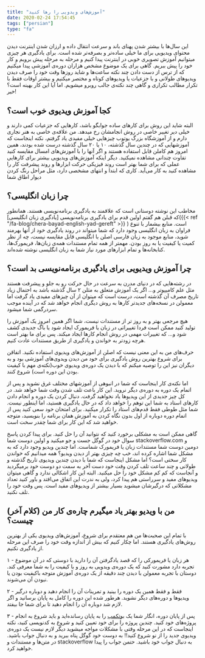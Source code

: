 ```yaml
---
title: "آموزش‌های ویدویی را رها کنید"
date: 2020-02-24 17:54:45
tags: ["persian"]
type: "fa"
---
```


این سال‌ها با بیشتر شدن پهنای باند و سرعت انتقال داده و ارزان شدن اینترنت دیدن محتوای ویدیویی برای ما خیلی ساده‌تر و بصرفه‌تر شده است. برای یادگیری هر چیزی میتوانیم آموزش تصویری خوبی در اینترنت پیدا کنیم و مرحله به مرحله پیش برویم و کار خود را پیش ببریم. گاهی برای یک موضوع مشخص هزاران دوره‌ی آموزشی پیدا میکنیم که از ترس از دست دادن چند نکته ساعت‌ها و شاید روزها وقت خود را صرف دیدن ویدیوهای طولانی و با جزعیات یا ویدیوهای کوتاه و مختصر میکنیم و بیشتر اوقات فقط با تکرار مطالب تکراری و گاهی چند نکته‌ی جالب روبرو میشویم. اما آیا این کار بهینه است؟ خیر!

## کجا آموزش ویدیوی خوب است؟

البته شاید این روش برای کارهای ساده جوابگو باشد، کارهایی که جزعیات کمی دارند و خیلی دیر تغییر خاصی در روش انجامشان رخ میدهد. من علاقه‌ی خاصی به هنر نجاری دارم و از آموزشگاه بزرگ یوتوب چیزهایی خیلی مفیدی یاد گرفتم، نکته اینجاست که آموزشهایی که در چندین سال گذشته، ۱۰ یا ۲۰ سال گذشته درست شده بودند، همین امروز هم کاملن قابل استفاده هستند و اگر آنها را با آموزش‌های امسال مقایسه کنید تفاوت چندانی مشاهده نمیکنید. دیگر اینکه آموزش‌های ویدیویی بیشتر برای کارهایی عملی که برای شما بهتر است روند فیزیکی حرکت ابزارها و روند پیشرفت کار را مشاهده کنید به کار می‌آید. کاری که ابتدا و انتهای مشخصی دارد، مثل مراحل رنگ کردن دیوار اطاق شما

## چرا زبان انگلیسی؟

مخاطب این نوشته دوستانی است که علاقمند به یادگیری برنامه‌نویسی هستند. همانطور که قبلن هم گفتم اولین قدم برای یادگیری برنامه‌نویسی [یادگیری زبان انگلیسی]({{< ref "/fa-blog/chera-bayad-english-yad-gereft" >}}
) است. منابع بیشمار با تنوع فراوان به زبان انگلیسی وجود دارد که شما میتواند در روند یادگیری خود از آنها بهرمند شوید، منابع موجود به زبان فارسی اصلن با انگلیسی قابل مقایسه نیست، چه از نظر کمیت یا کیفیت یا به روز بودن. مهمتر از همه تمام مستندات همه‌ی زبان‌ها، فریمورک‌ها، کتابخانه‌ها و تمام ابزارهای مورد نیاز شما به زبان انگلیسی نوشته شده‌اند.

## چرا آموزش ویدیویی برای یادگیری برنامه‌نویسی بد است؟

در رشته‌هایی که در دنیای مدرن به سرعت در حال حرکت رو به جلو و پیشرفت هستند مثل علم کامیپوتر و... اگر یک آموزش متعلق به مثلن ۲ سال گذشته باشد به احتمال زیاد تاریخ مصرف آن گذشته است، درست است که میتوان از آن چیزهای مفیدی یاد گرفت اما معمولن در نسخه‌های جدیدتر کارها به روش دیگری انجام خواهد شد که در آینده موجب سردرگمی شما میشود.

هیچ مرجعی بهتر و به روز تر از مستندات نیست، شما اگر همین امروز یک آموزش را تولید کنید ممکن است فردا تغییراتی در زبان یا فریمورک ایجاد شود یا باگ جدیدی کشف شود و... که تغییرات مهمی در روش انجام کارها ایجاد میکند. پس برای ما بهتر است هرچه زودتر به خواندن و یادگیری از طریق مستندات عادت کنیم.

حرف‌های من به این معنی نیست که اصلن از آموزش‌های ویدیوی استفاده نکنید. اتفاقن برای شروع بهترین روش یادگیری برای خود من دیدن ویدوی‌های آموزشی بود و به دیگران نیز این را توصیه میکنم که با دیدن یک دوره‌ی ویدیوی خوب(نکته‌ی مهم با کیفیت بودن این دوره است) شروع کنند.

اما نکته‌ی کار اینجاست که شما در انبوهی از آموزشهای مختلف غرق نشوید و پس از اتمام یک دوره به دوره‌ی دیگر نروید. این کار باعث تلف شدن وقت شما خواهد شد. در کل چیز جدیدی از این ویدیوها یاد نخواهید گرفت. دنبال کردن یک دوره و انجام دادن کارهای استاد به شما این توهم را خواهد داد که در حال یادگیری هستید، اما اینطور نیست. شما مثل طوطی فقط قدم‌های استاد را تکرار میکنید. برای امتحان خود سعی کنید پس از اتمام دوره دوباره از اول بدون نگاه کردن به آموزش همان برنامه را بنویسید، متوجه خواهید شد که این کار برای شما چقدر سخت است.

گاهی ممکن است به مشکلی برخورد کنید که نتوانید آن را حل کنید. برای پیدا کردن پاسخ سوال خود در گوگل جست و جو میکنید و اولین دوست شما stackoverflow.com و دومین دوست شما مستندات زبان یا فریمورک شماست. اما چندین ویدیو وجود دارد که به مشکل شما اشاره کرده اند، خب چه چیزی بهتر از دیدن ویدیو؟ همه میدانیم که خواندن کار سختی است؟ اما مشکل اینجاست که شما با دیدن چندین ویدیوی تاریخ گذشته و طولانی و چند ساعت تلف کردن وقت خود دست آخر به سمت دو دوست خود برمیگردید و آنجاست که کم کم مشکل خود را حل میکنید. البته این کار اشکالی ندارد و گاهی میتوان ویدیوهای مفید و سرراستی هم پیدا کرد، ولی به ندرت این اتفاق می‌افتد و باور کنید تعداد مشکلاتی که درگیرشان میشوید بسیار بیشتر از ویدیوهای مفید است. پس وقت خود را تلف نکنید.

## (کلام آخر) من با ویدیو بهتر یاد میگیرم چاره‌ی کار من چیست؟

با تمام این صحبت‌ها من هم معتقدم برای شروع، آموزش‌های ویدیوی یکی از بهترین روش‌های یادگیری هستند. اما چکار کنیم که بیش از اندازه وقت خود را صرف این مرحله از یادگیری نکنیم.

۱ - هر زبان یا فریمورکی را که قصد یادگرفتن آن را دارید با دوستی که در آن موضوع تجربه دارد مشورت کنید که یک دوره‌ی ویدویی به روز و با کیفیت را به شما معرفی کند. دوستان با تجربه معمولن با دیدن چند دقیقه از یک دوره‌ی آموزش متوجه باکیفیت بودن یا نبودن آن می‌شوند.

۲ - فقط و فقط همین یک دوره را بینید و تمرینات آن را انجام دهید و دوباره درگیر ویدیوها و دوره‌های دیگر نشوید. هرطور شده این دوره را کامل به پایان برسانید و اگر لازم شد دوباره آن را انجام دهید تا برای شما جا بیفتد.

۳ - پس از پایان دوره، انگار شما یک [بوتکمپ](https://en.wikipedia.org/wiki/Dev_Bootcamp) را به پایان رسانده‌اید و باید شروع به انجام پروژه‌های خود کنید. چندین پروژه را برای خود تعیین کنید و شروع به کدنویسی کنید، نکته اینجاست که در این مرحله وقتی با مشکلات مواجه میشوید دیگر لازم نیست یک دوره‌ی ویدیوی جدید را از نو شروع کنید!! به دوست خود گوگل پناه ببرید و به دنبال جواب باشید. در متن‌ها و مستندات و stackoverflow به دنبال جواب خود باشید. حتمن جواب را پیدا خواهید کرد.
